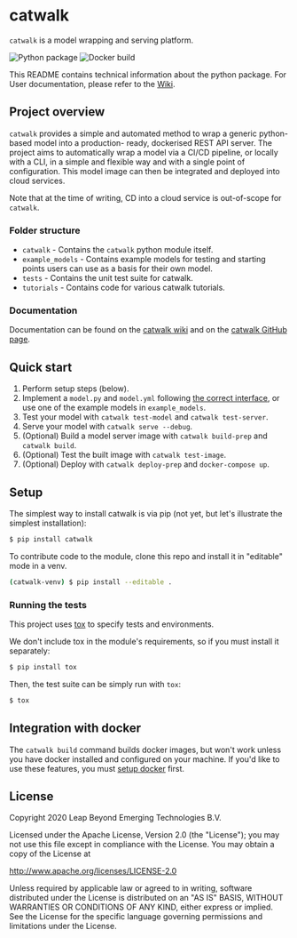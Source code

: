 # catwalk

`catwalk` is a model wrapping and serving platform.

![Python package](https://github.com/LeapBeyond/catwalk/workflows/Python%20package/badge.svg)
![Docker build](https://github.com/LeapBeyond/catwalk/workflows/Docker%20build/badge.svg)

This README contains technical information about the python package.
For User documentation, please refer to the [Wiki](https://github.com/LeapBeyond/catwalk/wiki/).

## Project overview

`catwalk` provides a simple and automated method to wrap a generic python-based model into a production-
ready, dockerised REST API server.
The project aims to automatically wrap a model via a CI/CD pipeline, or locally with a CLI, in a simple and flexible way
and with a single point of configuration.
This model image can then be integrated and deployed into cloud services.

Note that at the time of writing, CD into a cloud service is out-of-scope for `catwalk`.

### Folder structure

- `catwalk` - Contains the `catwalk` python module itself.
- `example_models` - Contains example models for testing and starting points users can use as a basis for their own model.
- `tests` - Contains the unit test suite for catwalk.
- `tutorials` - Contains code for various catwalk tutorials.

### Documentation

Documentation can be found on the [catwalk wiki](https://github.com/LeapBeyond/catwalk/wiki) and on the [catwalk GitHub page](https://github.com/LeapBeyond/catwalk).

## Quick start

1. Perform setup steps (below).
2. Implement a `model.py` and `model.yml` following [the correct interface](https://github.com/LeapBeyond/catwalk/wiki/Building-your-own-model), or use one of the example models in `example_models`.
3. Test your model with `catwalk test-model` and `catwalk test-server`.
4. Serve your model with `catwalk serve --debug`.
5. (Optional) Build a model server image with `catwalk build-prep` and `catwalk build`.
6. (Optional) Test the built image with `catwalk test-image`.
7. (Optional) Deploy with `catwalk deploy-prep` and `docker-compose up`.

## Setup

The simplest way to install catwalk is via pip (not yet, but let's illustrate the simplest installation):

```bash
$ pip install catwalk
```

To contribute code to the module, clone this repo and install it in "editable" mode in a venv.

```bash
(catwalk-venv) $ pip install --editable .
```

### Running the tests

This project uses [tox](https://tox.readthedocs.io/) to specify tests and environments.

We don't include tox in the module's requirements, so if you must install it separately:

```bash
$ pip install tox
```

Then, the test suite can be simply run with `tox`:

```bash
$ tox
```

## Integration with docker

The `catwalk build` command builds docker images, but won't work unless you have docker installed and configured on your machine.
If you'd like to use these features, you must [setup docker](https://www.docker.com/get-started) first.

## License

Copyright 2020 Leap Beyond Emerging Technologies B.V.

Licensed under the Apache License, Version 2.0 (the "License");
you may not use this file except in compliance with the License.
You may obtain a copy of the License at

   http://www.apache.org/licenses/LICENSE-2.0

Unless required by applicable law or agreed to in writing, software
distributed under the License is distributed on an "AS IS" BASIS,
WITHOUT WARRANTIES OR CONDITIONS OF ANY KIND, either express or implied.
See the License for the specific language governing permissions and
limitations under the License.
